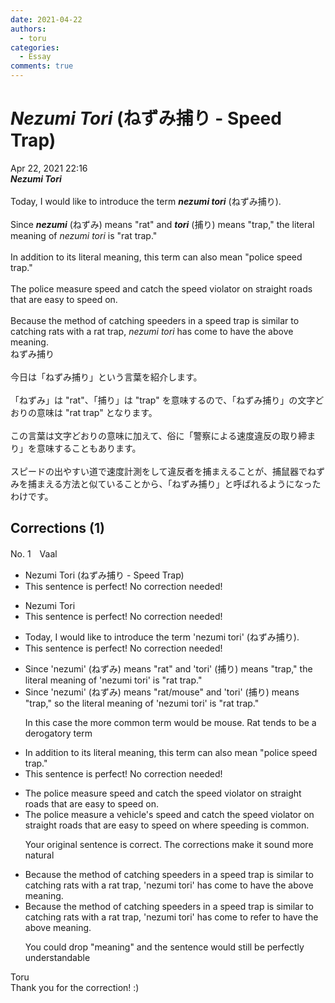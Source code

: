 ```yaml
---
date: 2021-04-22
authors:
  - toru
categories:
  - Essay
comments: true
---
```


# <strong><em>Nezumi Tori</strong></em> (ねずみ捕り - Speed Trap)
<div class="date">Apr 22, 2021 22:16</div>
<div id="post"><div id="body_show_ori">
<strong><em>Nezumi Tori</strong></em><br/><br/>Today, I would like to introduce the term <strong><em>nezumi tori</em></strong> (ねずみ捕り).<br/><br/>Since <strong><em>nezumi</em></strong> (ねずみ) means "rat" and <strong><em>tori</em></strong> (捕り) means "trap," the literal meaning of <em>nezumi tori</em> is "rat trap."<br/><br/>In addition to its literal meaning, this term can also mean "police speed trap."<br/><br/>The police measure speed and catch the speed violator on straight roads that are easy to speed on.<br/><br/>Because the method of catching speeders in a speed trap is similar to catching rats with a rat trap, <em>nezumi tori</em> has come to have the above meaning.
</div></div>

<!-- more -->

<div id="post_ja"><div id="body_show_mo">
ねずみ捕り<br/><br/>今日は「ねずみ捕り」という言葉を紹介します。<br/><br/>「ねずみ」は "rat"、「捕り」は "trap" を意味するので、「ねずみ捕り」の文字どおりの意味は "rat trap" となります。<br/><br/>この言葉は文字どおりの意味に加えて、俗に「警察による速度違反の取り締まり」を意味することもあります。<br/><br/>スピードの出やすい道で速度計測をして違反者を捕まえることが、捕鼠器でねずみを捕まえる方法と似ていることから、「ねずみ捕り」と呼ばれるようになったわけです。
</div></div>

## Corrections (1)
<div id="block"><div class="first_name"> No. 1　<span class="just_name">Vaal</span></div><div id="block2">
<ul class="correction_field">
<li class="incorrect">Nezumi Tori (ねずみ捕り - Speed Trap)</li>
<li class="corrected perfect">This sentence is perfect! No correction needed!</li>
</ul>
<ul class="correction_field">
<li class="incorrect">Nezumi Tori</li>
<li class="corrected perfect">This sentence is perfect! No correction needed!</li>
</ul>
<ul class="correction_field">
<li class="incorrect">Today, I would like to introduce the term 'nezumi tori' (ねずみ捕り).</li>
<li class="corrected perfect">This sentence is perfect! No correction needed!</li>
</ul>
<ul class="correction_field">
<li class="incorrect">Since 'nezumi' (ねずみ) means "rat" and 'tori' (捕り) means "trap," the literal meaning of 'nezumi tori' is "rat trap."</li>
<li class="corrected correct">
Since 'nezumi' (ねずみ) means "rat<span class="f_blue">/mouse</span>" and 'tori' (捕り) means "trap," <span class="f_blue">so </span>the literal meaning of 'nezumi tori' is "rat trap."
<p class="correction_comment">In this case the more common term would be mouse. Rat tends to be a derogatory term</p>
</li>
</ul>
<ul class="correction_field">
<li class="incorrect">In addition to its literal meaning, this term can also mean "police speed trap."</li>
<li class="corrected perfect">This sentence is perfect! No correction needed!</li>
</ul>
<ul class="correction_field">
<li class="incorrect">The police measure speed and catch the speed violator on straight roads that are easy to speed on.</li>
<li class="corrected correct">
The police measure <span class="f_blue">a vehicle's </span>speed and catch the speed violator on straight roads <span class="f_gray">that are easy to speed on </span><span class="f_blue">where speeding is common</span>.
<p class="correction_comment">Your original sentence is correct. The corrections make it sound more natural</p>
</li>
</ul>
<ul class="correction_field">
<li class="incorrect">Because the method of catching speeders in a speed trap is similar to catching rats with a rat trap, 'nezumi tori' has come to have the above meaning.</li>
<li class="corrected correct">
Because the method of catching speeders in a speed trap is similar to catching rats with a rat trap, 'nezumi tori' has come to <span class="f_blue">refer to </span><span class="sline"><span class="f_gray">have</span></span> the above <span class="f_blue">meaning</span>.
<p class="correction_comment">You could drop "meaning" and the sentence would still be perfectly understandable</p>
</li>
</ul>
</div><div class="name"><span class="just_name">Toru</span><br>
Thank you for the correction! :)
</div>
</div>
